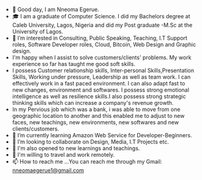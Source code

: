 - 👋 Good day,  I am  Nneoma Egerue. 
-  🎓 I am a graduate of Computer Science. I did my Bachelors degree at Caleb University, Lagos, Nigeria and did my Post graduate -M.Sc at the University of Lagos.
- 👀 I’m interested in Consulting, Public Speaking, Teaching, I.T Support roles, Software Developer roles, Cloud, Bitcoin, Web Design and Graphic design.
-    I'm happy when I assist to solve customers/clients' problems. My work experience so far has taught me good soft skills.
-    I possess Customer relationship skills, Inter-personal Skills,Presentation Skills, Working under pressure, Leadership as well as team work. I can effectively work in a fast paced environment. I can also adapt fast to new changes, environment and softwares. I possess strong emotional intelligence as well as resilience skills.I also possess strong strategic thinking skills which can increase a company's revenue growth.
- In my Pervious job which was a bank, i was able to move from one geographic location to another and this enabled me to adjust to new faces, new teachings, new environments, new softwares and new clients/customers.
- 🌱 I’m currently learning Amazon Web Service for Developer-Beginners. 
- 💞️ I’m looking to collaborate on Design, Media, I.T Projects etc.
- 💌 I'm also opened to new learnings and teachings.
- 🛫 I'm willing to travel and work remotely.
- 📫 How to reach me ...You can reach me through my Gmail: nneomaegerue1@gmail.com

<!---
nneomaegerue1/nneomaegerue1 is a ✨ special ✨ repository because its `README.md` (this file) appears on your GitHub profile.
You can click the Preview link to take a look at your changes.
--->
